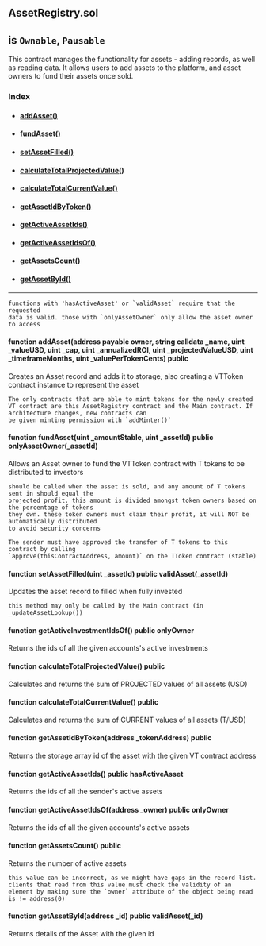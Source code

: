 ## AssetRegistry.sol
## is `Ownable`, `Pausable`

This contract manages the functionality for assets - adding records, as well as reading data. It allows users to add assets to the platform, and asset owners to fund their assets once sold.

### Index

- #### [addAsset()](#addAsset)
- #### [fundAsset()](#fundAsset)
- #### [setAssetFilled()](setAssetFilled)
- #### [calculateTotalProjectedValue()](calculateTotalProjectedValue)
- #### [calculateTotalCurrentValue()](calculateTotalCurrentValue)
- #### [getAssetIdByToken()](getAssetIdByToken)
- #### [getActiveAssetIds()](getActiveAssetIds)
- #### [getActiveAssetIdsOf()](#getActiveAssetIdsOf)
- #### [getAssetsCount()](#getAssetsCount)
- #### [getAssetById()](#getAssetById)
----
```
functions with 'hasActiveAsset' or `validAsset` require that the requested
data is valid. those with `onlyAssetOwner` only allow the asset owner to access
```

#### function addAsset(address payable owner, string calldata \_name, uint \_valueUSD, uint \_cap, uint \_annualizedROI, uint \_projectedValueUSD, uint \_timeframeMonths, uint \_valuePerTokenCents) public <a name="addAsset"></a>
Creates an Asset record and adds it to storage, also creating a VTToken contract instance to represent the asset
```
The only contracts that are able to mint tokens for the newly created VT contract are this AssetRegistry contract and the Main contract. If architecture changes, new contracts can
be given minting permission with `addMinter()`
```

#### function fundAsset(uint \_amountStable, uint \_assetId) public onlyAssetOwner(\_assetId)<a name="fundAsset"></a>
Allows an Asset owner to fund the VTToken contract with T tokens to be distributed to investors
```
should be called when the asset is sold, and any amount of T tokens sent in should equal the
projected profit. this amount is divided amongst token owners based on the percentage of tokens
they own. these token owners must claim their profit, it will NOT be automatically distributed
to avoid security concerns
```

```
The sender must have approved the transfer of T tokens to this contract by calling
`approve(thisContractAddress, amount)` on the TToken contract (stable)
```

#### function setAssetFilled(uint \_assetId) public validAsset(\_assetId) <a name="getActiveInvestmentIds"></a>
Updates the asset record to filled when fully invested
```
this method may only be called by the Main contract (in _updateAssetLookup())
```

#### function getActiveInvestmentIdsOf() public onlyOwner <a name="getActiveInvestmentIdsOf"></a>
Returns the ids of all the given accounts's active investments


#### function calculateTotalProjectedValue() public <a name="calculateTotalProjectedValue"></a>
Calculates and returns the sum of PROJECTED values of all assets (USD)

#### function calculateTotalCurrentValue() public <a name="calculateTotalCurrentValue"></a>
Calculates and returns the sum of CURRENT values of all assets (T/USD)

#### function getAssetIdByToken(address \_tokenAddress) public <a name="getAssetIdByToken"></a>
Returns the storage array id of the asset with the given VT contract address

#### function getActiveAssetIds() public hasActiveAsset <a name="getActiveAssetIds"></a>
Returns the ids of all the sender's active assets

#### function getActiveAssetIdsOf(address \_owner) public onlyOwner <a name="getActiveAssetIdsOf"></a>
Returns the ids of all the given accounts's active assets

#### function getAssetsCount() public <a name="getAssetsCount"></a>
Returns the number of active assets
```
this value can be incorrect, as we might have gaps in the record list. clients that read from this value must check the validity of an element by making sure the `owner` attribute of the object being read is != address(0)
```

#### function getAssetById(address \_id) public validAsset(\_id) <a name="getAssetById"></a>
Returns details of the Asset with the given id
